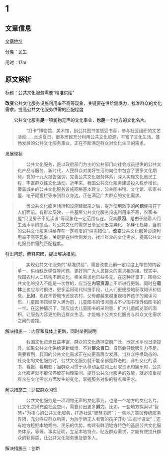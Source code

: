 # 1

## 文章信息

[文章地址](http://opinion.people.com.cn/n1/2019/0820/c1003-31304556.html)

分类：民生

用时：17m

## 原文解析

标题：公共文化服务需要“精准供给”

​	**改变**公共文化服务设施利用率不高等现象，关键要在供给侧发力，找准群众的文化需求，提高公共文化服务供需的匹配程度

　　公共文化服务**是**一项润物无声的文化事业，**也是**一个地方的文化名片。

> 　　“打卡”博物馆、美术馆，到公共图书馆感受书香，参与社区组织的文艺活动……炎炎夏日，很多居民充分利用公共文化资源，丰富了文化生活。蓬勃发展的公共文化服务事业，正在不断满足群众对文化生活的需求。

发展现状

> 　　公共文化服务，是以政府部门为主的公共部门向社会成员提供的公共文化产品与服务。新时代，人民群众对美好生活的向往中包含了更多文化期待。党的十九大报告强调，完善公共文化服务体系，深入实施文化惠民工程，丰富群众性文化活动。近年来，我国公共文化服务建设投入稳步增长，覆盖城乡的公共文化服务设施网络基本建立，公共图书馆、文化馆、农家书屋、电子阅报栏等来到群众身边，正在满足广大群众的文化需求。
>



> 　　当公共文化服务场所和设施建起来之后，提升使用效率的**问题**便摆在了人们面前。有群众反映，一些基层公共文化服务设施利用率不高，农家书屋“只见房子不见读者”等现象在一定范围存在。究其**原因**，是由于随着人们生活水平的提高，对公共文化的需求日渐呈现出差异化、多样化趋势，当前的公共文化服务供给存在一定程度的“供需错位”。**改变**公共文化服务设施利用率不高等现象，关键要在供给侧发力，找准群众的文化需求，提高公共文化服务供需的匹配程度。

引出问题，解释原因，提出解决措施。

> 　　实现公共文化服务的“精准供给”，需要改变此前一定程度上存在的内容单一、供给缺乏弹性等问题，更好同广大人民群众的需求相对接。现实中，我国农村人口结构不断变化，相关需求也日益多元。在这种背景下，围绕公共文化的投入不能是一次性的，应当在**内容资源**上不断进行更新。同时在**载体**上也应与时俱进，更多运用现代科技手段，让人们更便捷地获取知识和信息。**比如**，现在不管城市还是农村，父母都越来越重视培养孩子的阅读习惯，儿童图书馆经常人满为患，儿童图书的借阅量占不少图书馆外借图书的一半。在这种情况下，理应加大儿童图书的采购量、扩大儿童阅览室的面积。让服务内容更加贴近群众生活，才能缩小公共文化服务与群众文化需求之间的差距。

解决措施一：内容和载体上更新，同时举例说明

> 　　我国文化资源日益丰富，群众的文化选择空前广泛，欣赏水平也日渐提升。如果公共文化供给更新缓慢、不对**群众胃口**，自然会导致吸引力不足。需要看到，我国的公共文化需求正在向更高层次发展。当群众呼唤动态的、社交化的文化服务时，公共文化服务就不能全都是静态的、非社交化的读书、看报、看电影；当群众习惯于从移动互联网上获取资讯和娱乐时，公共文化服务就不能仅停留在物理空间。提升公共文化服务的效能，就必须重视群众在文化需求方面发生的变化，掌握服务对象的特点和需求。
>

解决措施二：适应群众习惯

> 　　公共文化服务是一项润物无声的文化事业，也是一个地方的文化名片。让文化之风充盈社会空间，需要付出更多**努力**。比如，一些地方探索以“智慧+”为核心的公共文化服务，打造社区“智慧书房”；一些地方突破传统服务界限，充分呼应群众所需，为放学后无人看管的孩子开办“四点半课堂”；还有地方挖掘本地戏曲、民乐的优势，构建有鲜明地方特色的基层公共文化服务体系，等等。事实证明，立足本地特点，贴近群众需求，才能有效提升群众的获得感，让公共文化服务惠及更多人。

解决措施三：创新





